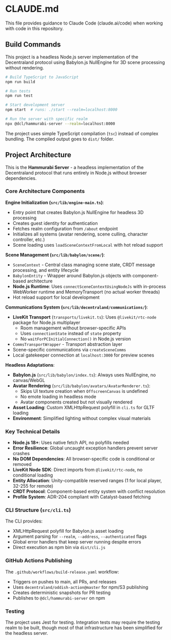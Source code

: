# CLAUDE.md

This file provides guidance to Claude Code (claude.ai/code) when working with code in this repository.

## Build Commands

This project is a headless Node.js server implementation of the Decentraland protocol using Babylon.js NullEngine for 3D scene processing without rendering.

```bash
# Build TypeScript to JavaScript
npm run build

# Run tests
npm run test

# Start development server
npm start  # runs: ./start --realm=localhost:8000

# Run the server with specific realm
npx @dcl/hammurabi-server --realm=localhost:8000
```

The project uses simple TypeScript compilation (`tsc`) instead of complex bundling. The compiled output goes to `dist/` folder.

## Project Architecture

This is the **Hammurabi Server** - a headless implementation of the Decentraland protocol that runs entirely in Node.js without browser dependencies.

### Core Architecture Components

**Engine Initialization (`src/lib/engine-main.ts`)**:
- Entry point that creates Babylon.js NullEngine for headless 3D processing
- Creates guest identity for authentication
- Fetches realm configuration from `/about` endpoint
- Initializes all systems (avatar rendering, scene culling, character controller, etc.)
- Scene loading uses `loadSceneContextFromLocal` with hot reload support

**Scene Management (`src/lib/babylon/scene/`)**:
- `SceneContext` - Central class managing scene state, CRDT message processing, and entity lifecycle
- `BabylonEntity` - Wrapper around Babylon.js objects with component-based architecture
- **Node.js Runtime**: Uses `connectSceneContextUsingNodeJs` with in-process WebWorker runtime and MemoryTransport (no actual worker threads)
- Hot reload support for local development

**Communications System (`src/lib/decentraland/communications/`)**:
- **LiveKit Transport** (`transports/livekit.ts`): Uses `@livekit/rtc-node` package for Node.js multiplayer
  - Room management without browser-specific APIs
  - Uses `connectionState` instead of `state` property
  - No `waitForPCInitialConnection()` in Node.js version
- `CommsTransportWrapper` - Transport abstraction layer
- Scene-specific communications via `createSceneComms`
- Local gatekeeper connection at `localhost:3000` for preview scenes

**Headless Adaptations**:
- **Babylon.js** (`src/lib/babylon/index.ts`): Always uses NullEngine, no canvas/WebGL
- **Avatar Rendering** (`src/lib/babylon/avatars/AvatarRenderer.ts`): 
  - Skips UI texture creation when `OffscreenCanvas` is undefined
  - No emote loading in headless mode
  - Avatar components created but not visually rendered
- **Asset Loading**: Custom XMLHttpRequest polyfill in `cli.ts` for GLTF loading
- **Environment**: Simplified lighting without complex visual materials

### Key Technical Details

- **Node.js 18+**: Uses native fetch API, no polyfills needed
- **Error Resilience**: Global uncaught exception handlers prevent server crashes
- **No DOM Dependencies**: All browser-specific code is conditional or removed
- **LiveKit Node SDK**: Direct imports from `@livekit/rtc-node`, no conditional loading
- **Entity Allocation**: Unity-compatible reserved ranges (1 for local player, 32-255 for remote)
- **CRDT Protocol**: Component-based entity system with conflict resolution
- **Profile System**: ADR-204 compliant with Catalyst-based fetching

### CLI Structure (`src/cli.ts`)

The CLI provides:
- XMLHttpRequest polyfill for Babylon.js asset loading
- Argument parsing for `--realm`, `--address`, `--authenticated` flags  
- Global error handlers that keep server running despite errors
- Direct execution as npm bin via `dist/cli.js`

### GitHub Actions Publishing

The `.github/workflows/build-release.yaml` workflow:
- Triggers on pushes to main, all PRs, and releases
- Uses `decentraland/oddish-action@master` for npm/S3 publishing
- Creates deterministic snapshots for PR testing
- Publishes to `@dcl/hammurabi-server` on npm

### Testing

The project uses Jest for testing. Integration tests may require the testing realm to be built, though most of that infrastructure has been simplified for the headless server.